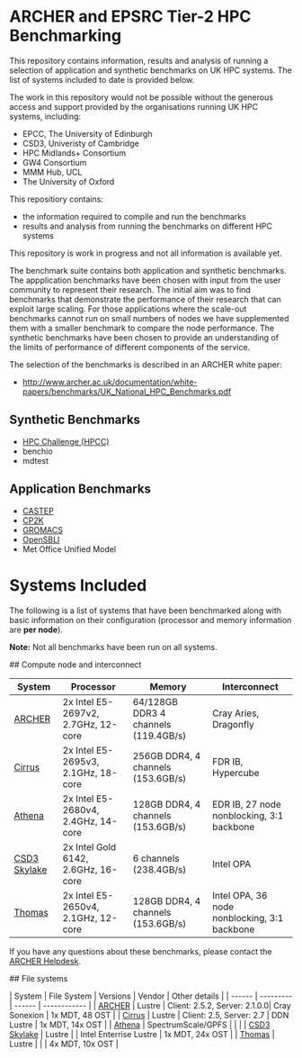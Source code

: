 # ARCHER and EPSRC Tier-2 HPC Benchmarking

This repository contains information, results and analysis of running a selection
of application and synthetic benchmarks on UK HPC systems. The list of systems
included to date is provided below.

The work in this repository would not be possible without the generous access and
support provided by the organisations running UK HPC systems, including:

* EPCC, The University of Edinburgh
* CSD3, Univeristy of Cambridge
* HPC Midlands+ Consortium
* GW4 Consortium
* MMM Hub, UCL
* The University of Oxford

This repositiory contains:

* the information required to compile and run the benchmarks
* results and analysis from running the benchmarks on different HPC systems

This repository is work in progress and not all information is available yet.

The benchmark suite contains both application and synthetic benchmarks.
The appplication benchmarks have been chosen with input from the user community
to represent their research. The initial aim was to find benchmarks that demonstrate
the performance of their research that can exploit large scaling. For those applications
where the scale-out benchmarks cannot run on small numbers of nodes we have supplemented
them with a smaller benchmark to compare the node performance. The synthetic benchmarks
have been chosen to provide an understanding of the limits of performance of different
components of the service.

The selection of the benchmarks is described in an ARCHER white paper:

* http://www.archer.ac.uk/documentation/white-papers/benchmarks/UK_National_HPC_Benchmarks.pdf

## Synthetic Benchmarks

* [HPC Challenge (HPCC)](synth/HPCC)
* benchio
* mdtest

## Application Benchmarks

* [CASTEP](apps/CASTEP)
* [CP2K](apps/CP2K)
* [GROMACS](apps/GROMACS)
* [OpenSBLI](apps/OpenSBLI) 
* Met Office Unified Model

# Systems Included

The following is a list of systems that have been benchmarked along with basic
information on their configuration (processor and memory information are **per node**).

**Note:** Not all benchmarks have been run on all systems.

## Compute node and interconnect

| System | Processor | Memory | Interconnect |
| ------ | --------- | ------ | ------------ |
| [ARCHER](http://www.archer.ac.uk) | 2x Intel E5-2697v2, 2.7GHz, 12-core | 64/128GB DDR3 4 channels (119.4GB/s) | Cray Aries, Dragonfly |
| [Cirrus](http://www.cirrus.ac.uk) | 2x Intel E5-2695v3, 2.1GHz, 18-core | 256GB DDR4, 4 channels (153.6GB/s) | FDR IB, Hypercube |
| [Athena](http://www.hpc-midlands-plus.ac.uk/) | 2x Intel E5-2680v4, 2.4GHz, 14-core | 128GB DDR4, 4 channels (153.6GB/s) | EDR IB, 27 node nonblocking, 3:1 backbone |
| [CSD3 Skylake](https://www.csd3.cam.ac.uk/) | 2x Intel Gold 6142, 2.6GHz, 16-core | 6 channels (238.4GB/s) | Intel OPA |
| [Thomas](https://wiki.rc.ucl.ac.uk/wiki/Thomas) | 2x Intel E5-2650v4, 2.1GHz, 12-core | 128GB DDR4, 4 channels (153.6GB/s) | Intel OPA, 36 node nonblocking, 3:1 backbone |

If you have any questions about these benchmarks, please contact the 
[ARCHER Helpdesk](mailto:support@archer.ac.uk).


## File systems

| System | File System | Versions | Vendor | Other details |
| ------ | --------- | ------ | ------------ |
| [ARCHER](http://www.archer.ac.uk) | Lustre | Client: 2.5.2, Server: 2.1.0.0| Cray Sonexion | 1x MDT, 48 OST |
| [Cirrus](http://www.cirrus.ac.uk) | Lustre | Client: 2.5, Server: 2.7 | DDN Lustre | 1x MDT, 14x OST |
| [Athena](http://www.hpc-midlands-plus.ac.uk/) | SpectrumScale/GPFS | | |
| [CSD3 Skylake](https://www.csd3.cam.ac.uk/) | Lustre | | Intel Enterrise Lustre | 1x MDT, 24x OST |
| [Thomas](https://wiki.rc.ucl.ac.uk/wiki/Thomas) | Lustre | | | 4x MDT, 10x OST |

